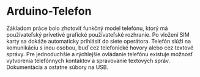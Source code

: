 # Arduino-Telefon
Základom práce bolo zhotoviť funkčný model telefónu, ktorý má používateľský prívetivé grafické používateľské rozhranie. 
Po vložení SIM karty sa dokáže automaticky prihlásiť do siete operátora.
Telefón slúži na komunikáciu s inou osobou, buď cez telefonické hovory alebo cez textové správy. 
Pre jednoduchšie a rýchlejšie ovládanie telefónu existuje možnosť vytvorenia telefónnych kontaktov a spravovanie textových správ. 
Dokumentácia a ostatne súbory na USB.
